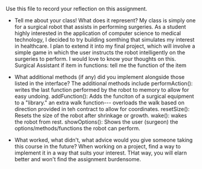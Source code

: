 Use this file to record your reflection on this assignment.

- Tell me about your class! What does it represent?
My class is simply one for a surgical robot that assists in performing surgeries. As a student highly interested in the application of computer science to medical technology, I decided to try building somthing that simulates my interest in healthcare. I plan to extend it into my final project, which will involve a simple game in which the user instructs the robot intelligently on the surgeries to perform. I would love to know your thoughts on this.
Surgical Assistant
if item in functions: tell me the function of the item
- What additional methods (if any) did you implement alongside those listed in the interface?
The additional methods include 
performAction(): writes the last function performed by the robot to memory to allow for easy undoing.
addFunction(): Adds the funciton of a surgical equipment to a "library."
an extra walk function--- overloads the walk based on direction provided in teh contract to allow for coordinates.
resetSize(): Resets the size of the robot after shrinkage or growth.
wake(): wakes the robot from rest.
showOptions(): Shows the user (surgeon) the options/methods/functions the robot can perform.

- What worked, what didn't, what advice would you give someone taking this course in the future?
When working on a project, find a way to implement it in a way that suits your interest. THat way, you will elarn better and won't find the assignment burdensome.



